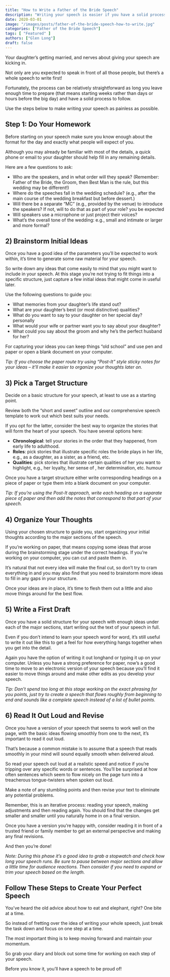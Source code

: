 ```yaml
---
title: "How to Write a Father of the Bride Speech"
description: "Writing your speech is easier if you have a solid process. These proven steps will make writing your speech as painless as possible."
date: 2020-03-01
image: "/images/posts/father-of-the-bride-speech-how-to-write.jpg"
categories: ["Father of the Bride Speech"]
tags: [ "Featured" ]
authors: ["Glen Long"]
draft: false
---
```

Your daughter’s getting married, and nerves about giving your speech are kicking in.

Not only are you expected to speak in front of all those people, but there’s a whole speech to write first!

Fortunately, the process can be relatively straightforward as long you leave enough time to prepare (that means starting weeks rather than days or hours before the big day) and have a solid process to follow.

Use the steps below to make writing your speech as painless as possible.

## Step 1: Do Your Homework

Before starting on your speech make sure you know enough about the format for the day and exactly what people will expect of you.

Although you may already be familiar with most of the details, a quick phone or email to your daughter should help fill in any remaining details.

Here are a few questions to ask:

- Who are the speakers, and in what order will they speak? (Remember: Father of the Bride, the Groom, then Best Man is the rule, but this wedding may be different!)
- Where do the speeches fall in the wedding schedule? (e.g., after the main course of the wedding breakfast but before dessert.)
- Will there be a separate “MC” (e.g., provided by the venue) to introduce the speakers? If not, will to do that as part of your role? you be expected
- Will speakers use a microphone or just project their voices?
- What’s the overall tone of the wedding: e.g., small and intimate or larger and more formal?

## 2) Brainstorm Initial Ideas

Once you have a good idea of the parameters you’ll be expected to work within, it’s time to generate some raw material for your speech.

So write down any ideas that come easily to mind that you might want to include in your speech. At this stage you’re not trying to fit things into a specific structure, just capture a few initial ideas that might come in useful later.

Use the following questions to guide you:

- What memories from your daughter’s life stand out?
- What are your daughter’s best (or most distinctive) qualities?
- What do you want to say to your daughter on her special day? personally
- What would your wife or partner want you to say about your daughter?
- What could you say about the groom and why he’s the perfect husband for her?

For capturing your ideas you can keep things “old school” and use pen and paper or open a blank document on your computer.

*Tip: If you choose the paper route try using “Post-It” style sticky notes for your ideas – it’ll make it easier to organize your thoughts later on.*

## 3) Pick a Target Structure

Decide on a basic structure for your speech, at least to use as a starting point.

Review both the “short and sweet” outline and our comprehensive speech template to work out which best suits your needs.

If you opt for the latter, consider the best way to organize the stories that will form the heart of your speech. You have several options here:

- **Chronological**: tell your stories in the order that they happened, from early life to adulthood.
- **Roles**: pick stories that illustrate specific roles the bride plays in her life, e.g., as a daughter, as a sister, as a friend, etc.
- **Qualities**: pick stories that illustrate certain qualities of her you want to highlight, e.g., her loyalty, her sense of , her determination, etc. humour

Once you have a target structure either write corresponding headings on a piece of paper or type them into a blank document on your computer.

*Tip: If you’re using the Post-It approach, write each heading on a separate piece of paper and then add the notes that correspond to that part of your speech.*

## 4) Organize Your Thoughts

Using your chosen structure to guide you, start organizing your initial thoughts according to the major sections of the speech.

If you’re working on paper, that means copying some ideas that arose during the brainstorming stage under the correct headings. If you’re working on your computer, you can cut and paste them in.

It’s natural that not every idea will make the final cut, so don’t try to cram everything in and you may also find that you need to brainstorm more ideas to fill in any gaps in your structure.

Once your ideas are in place, it’s time to flesh them out a little and also move things around for the best flow.

## 5) Write a First Draft

Once you have a solid structure for your speech with enough ideas under each of the major sections, start writing out the text of your speech in full.

Even if you don’t intend to learn your speech word for word, it’s still useful to write it out like this to get a feel for how everything hangs together when you get into the detail.

Again you have the option of writing it out longhand or typing it up on your computer. Unless you have a strong preference for paper, now’s a good time to move to an electronic version of your speech because you’ll find it easier to move things around and make other edits as you develop your speech.

*Tip: Don’t spend too long at this stage working on the exact phrasing for you points, just try to create a speech that flows roughly from beginning to end and sounds like a complete speech instead of a list of bullet points.*

## 6) Read It Out Loud and Revise

Once you have a version of your speech that seems to work well on the page, with the basic ideas flowing smoothly from one to the next, it’s important to read it out loud.

That’s because a common mistake is to assume that a speech that reads smoothly in your mind will sound equally smooth when delivered aloud.

So read your speech out loud at a realistic speed and notice if you’re tripping over any specific words or sentences. You’ll be surprised at how often sentences which seem to flow nicely on the page turn into a treacherous tongue-twisters when spoken out loud.

Make a note of any stumbling points and then revise your text to eliminate any potential problems.

Remember, this is an iterative process: reading your speech, making adjustments and then reading again. You should find that the changes get smaller and smaller until you naturally home in on a final version.

Once you have a version you’re happy with, consider reading it in front of a trusted friend or family member to get an external perspective and making any final revisions.

And then you’re done!

*Note: During this phase it’s a good idea to grab a stopwatch and check how long your speech runs. Be sure to pause between major sections and allow a little time for audience reactions. Then consider if you need to expand or trim your speech based on the length.*

## Follow These Steps to Create Your Perfect Speech

You’ve heard the old advice about how to eat and elephant, right? One bite at a time.

So instead of fretting over the idea of writing your whole speech, just break the task down and focus on one step at a time.

The most important thing is to keep moving forward and maintain your momentum.

So grab your diary and block out some time for working on each step of your speech.

Before you know it, you’ll have a speech to be proud of!